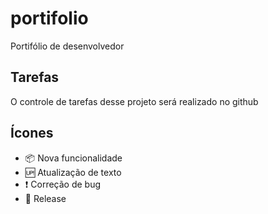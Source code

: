 # portifolio

Portifólio de desenvolvedor 

## Tarefas

O controle de tarefas desse projeto será realizado no github

## Ícones

- :package: Nova funcionalidade
- :up: Atualização de texto
- :exclamation: Correção de bug
- :checkered_flag: Release